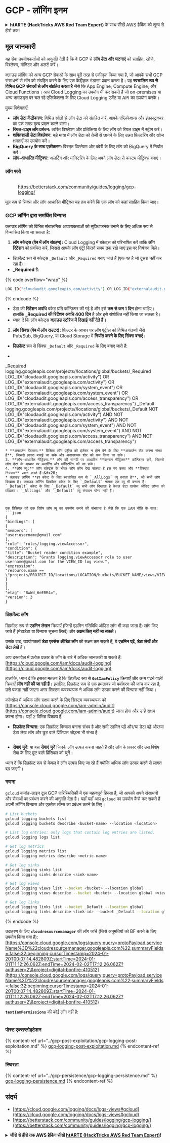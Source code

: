 # GCP - लॉगिंग इनम

<details>

<summary><strong>htARTE (HackTricks AWS Red Team Expert)</strong> के साथ सीखें AWS हैकिंग को शून्य से हीरो तक!</summary>

HackTricks का समर्थन करने के अन्य तरीके:

* अगर आप चाहते हैं कि आपकी कंपनी **HackTricks में विज्ञापित हो** या **HackTricks को PDF में डाउनलोड करें** तो [**सब्सक्रिप्शन प्लान**](https://github.com/sponsors/carlospolop) देखें!
* [**आधिकारिक PEASS और HackTricks स्वैग**](https://peass.creator-spring.com) प्राप्त करें
* हमारे विशेष [**NFTs**](https://opensea.io/collection/the-peass-family) कलेक्शन, [**The PEASS Family**](https://opensea.io/collection/the-peass-family) खोजें
* **शामिल हों** 💬 [**डिस्कॉर्ड समूह**](https://discord.gg/hRep4RUj7f) या [**टेलीग्राम समूह**](https://t.me/peass) या **मेरा** ट्विटर 🐦 [**@carlospolopm**](https://twitter.com/carlospolopm)** का पालन करें।**
* **हैकिंग ट्रिक्स साझा करें** द्वारा PRs सबमिट करके [**HackTricks**](https://github.com/carlospolop/hacktricks) और [**HackTricks Cloud**](https://github.com/carlospolop/hacktricks-cloud) github repos में।

</details>

## मूल जानकारी

यह सेवा उपयोगकर्ताओं को अनुमति देती है कि वे GCP से **लॉग डेटा और घटनाएं** को संग्रहित, खोजें, विश्लेषण, मॉनिटर और अलर्ट करें।

क्लाउड लॉगिंग को अन्य GCP सेवाओं के साथ पूरी तरह से एकीकृत किया गया है, जो आपके सभी GCP संसाधनों से लॉग को संग्रहित करने के लिए एक केंद्रीकृत भंडारण प्रदान करता है। यह **स्वचालित रूप से विभिन्न GCP सेवाओं से लॉग संग्रहित करता है** जैसे कि App Engine, Compute Engine, और Cloud Functions। आप Cloud Logging का उपयोग भी कर सकते हैं जो on-premises या अन्य क्लाउड्स पर चल रहे एप्लिकेशन्स के लिए Cloud Logging एजेंट या API का उपयोग करके।

मुख्य विशेषताएँ:

* **लॉग डेटा केंद्रीकरण:** विभिन्न स्रोतों से लॉग डेटा को संग्रहित करें, आपके एप्लिकेशन्स और इंफ्रास्ट्रक्चर का एक समग्र दृश्य प्रदान करने वाला।
* **रियल-टाइम लॉग प्रबंधन:** त्वरित विश्लेषण और प्रतिक्रिया के लिए लॉग को रियल टाइम में स्ट्रीम करें।
* **शक्तिशाली डेटा विश्लेषण:** बड़े मात्रा में लॉग डेटा को तेजी से छानने के लिए उन्नत फ़िल्टरिंग और खोज क्षमताएँ का उपयोग करें।
* **BigQuery के साथ एकीकरण:** विस्तृत विश्लेषण और क्वेरी के लिए लॉग को BigQuery में निर्यात करें।
* **लॉग-आधारित मीट्रिक्स:** अलर्टिंग और मॉनिटरिंग के लिए अपने लॉग डेटा से कस्टम मीट्रिक्स बनाएं।

### लॉग फ्लो

<figure><img src="../../../.gitbook/assets/image (1) (1).png" alt=""><figcaption><p><a href="https://betterstack.com/community/guides/logging/gcp-logging/">https://betterstack.com/community/guides/logging/gcp-logging/</a></p></figcaption></figure>

मूल रूप से सिंक्स और लॉग आधारित मीट्रिक्स यह तय करेंगे कि एक लॉग को कहां संग्रहित किया जाए।

### GCP लॉगिंग द्वारा समर्थित विन्यास

क्लाउड लॉगिंग को विभिन्न संचालनिक आवश्यकताओं को सुविधाजनक बनाने के लिए अधिक रूप से विन्यासित किया जा सकता है:

1. **लॉग बकेट्स (वेब में लॉग संग्रहण):** Cloud Logging में बकेट्स को परिभाषित करें ताकि **लॉग रिटेंशन** को प्रबंधित करें, जिससे आपके लॉग एंट्री कितने समय तक रखे जाएं इस पर नियंत्रण मिले।
* डिफ़ॉल्ट रूप से बकेट्स `_Default` और `_Required` बनाए जाते हैं (एक वह है जो दूसरा नहीं कर रहा है)।
*   **\_Required** है:

{% code overflow="wrap" %}
```bash
LOG_ID("cloudaudit.googleapis.com/activity") OR LOG_ID("externalaudit.googleapis.com/activity") OR LOG_ID("cloudaudit.googleapis.com/system_event") OR LOG_ID("externalaudit.googleapis.com/system_event") OR LOG_ID("cloudaudit.googleapis.com/access_transparency") OR LOG_ID("externalaudit.googleapis.com/access_transparency")
```
{% endcode %}
* डेटा की **रिटेंशन अवधि** बकेट प्रति कॉन्फ़िगर की गई है और इसे **कम से कम 1 दिन** होना चाहिए। हालांकि **\_Required की रिटेंशन अवधि 400 दिन** है और इसे संशोधित नहीं किया जा सकता है।
* ध्यान दें कि लॉग बकेट्स **क्लाउड स्टोरेज में दिखाई नहीं देते हैं।**
2. **लॉग सिंक्स (वेब में लॉग राउटर):** फ़िल्टर के आधार पर लॉग एंट्रीज़ को विभिन्न गंतव्यों जैसे Pub/Sub, BigQuery, या Cloud Storage में **निर्यात करने के लिए सिंक्स बनाएं**।
* **डिफ़ॉल्ट** रूप से सिंक्स `_Default` और `_Required` के लिए बनाए जाते हैं:
* ```bash
_Required  logging.googleapis.com/projects/<proj-name>/locations/global/buckets/_Required  LOG_ID("cloudaudit.googleapis.com/activity") OR LOG_ID("externalaudit.googleapis.com/activity") OR LOG_ID("cloudaudit.googleapis.com/system_event") OR LOG_ID("externalaudit.googleapis.com/system_event") OR LOG_ID("cloudaudit.googleapis.com/access_transparency") OR LOG_ID("externalaudit.googleapis.com/access_transparency")
_Default   logging.googleapis.com/projects/<proj-name>/locations/global/buckets/_Default   NOT LOG_ID("cloudaudit.googleapis.com/activity") AND NOT LOG_ID("externalaudit.googleapis.com/activity") AND NOT LOG_ID("cloudaudit.googleapis.com/system_event") AND NOT LOG_ID("externalaudit.googleapis.com/system_event") AND NOT LOG_ID("cloudaudit.googleapis.com/access_transparency") AND NOT LOG_ID("externalaudit.googleapis.com/access_transparency")
```
* **अपवर्जन फ़िल्टर:** विशिष्ट लॉग एंट्रीज़ को इंजेस्ट न होने देने के लिए **अपवर्जन सेट करना संभव है**, जिससे लागत बचाई जा सके और अनावश्यक शोर को कम किया जा सके।
3. **लॉग-आधारित मीट्रिक्स:** लॉग की सामग्री पर आधारित **कस्टम मीट्रिक्स** कॉन्फ़िगर करें, जिससे लॉग डेटा के आधार पर अलर्टिंग और मॉनिटरिंग की जा सके।
4. **लॉग व्यू:** लॉग बकेट्स के भीतर लॉग कौन देख सकता है इस पर उन्नत और **विस्तृत नियंत्रण** प्रदान करते हैं।&#x20;
* क्लाउड लॉगिंग **हर बकेट के लिए स्वचालित रूप से `_AllLogs` व्यू बनाता है**, जो सभी लॉग दिखाता है। क्लाउड लॉगिंग डिफ़ॉल्ट बकेट के लिए `_Default` नामक एक व्यू भी बनाता है। `_Default` बकेट के लिए `_Default` व्यू सभी लॉग दिखाता है केवल डेटा एक्सेस ऑडिट लॉग्स को छोड़कर। `_AllLogs` और `_Default` व्यू संपादन योग्य नहीं हैं।



एक प्रिंसिपल को एक विशेष लॉग व्यू का उपयोग करने की संभावना है जैसे कि एक IAM नीति के साथ:
```json
{
"bindings": [
{
"members": [
"user:username@gmail.com"
],
"role": "roles/logging.viewAccessor",
"condition": {
"title": "Bucket reader condition example",
"description": "Grants logging.viewAccessor role to user username@gmail.com for the VIEW_ID log view.",
"expression":
"resource.name == \"projects/PROJECT_ID/locations/LOCATION/buckets/BUCKET_NAME/views/VIEW_ID\""
}
}
],
"etag": "BwWd_6eERR4=",
"version": 3
}
```
### डिफ़ॉल्ट लॉग

डिफ़ॉल्ट रूप से **एडमिन लेखन** क्रियाएँ (जिन्हें एडमिन गतिविधि ऑडिट लॉग भी कहा जाता है) लॉग किए जाते हैं (मेटाडेटा या विन्यास सूचना लिखें) और **अक्षम किए नहीं जा सकते**।

उसके बाद, उपयोगकर्ता **डेटा एक्सेस ऑडिट लॉग** को सक्षम कर सकते हैं, ये **एडमिन पढ़ें, डेटा लेखें और डेटा लेखें** हैं।

आप दस्तावेज़ में प्रत्येक प्रकार के लॉग के बारे में अधिक जानकारी पा सकते हैं: [https://cloud.google.com/iam/docs/audit-logging](https://cloud.google.com/iam/docs/audit-logging)

हालांकि, ध्यान दें कि इसका मतलब है कि डिफ़ॉल्ट रूप से **`GetIamPolicy`** क्रियाएँ और अन्य पढ़ने वाली क्रियाएँ **लॉग नहीं की जा रही हैं**। इसलिए, डिफ़ॉल्ट रूप से एक हमलावर जो पर्यावरण की जांच कर रहा है, उसे पकड़ा नहीं जाएगा अगर सिस्टम व्यवस्थापक ने अधिक लॉग उत्पन्न करने की विन्यास नहीं किया।

कॉन्सोल में अधिक लॉग सक्षम करने के लिए सिस्टम व्यवस्थापक को [https://console.cloud.google.com/iam-admin/audit](https://console.cloud.google.com/iam-admin/audit) जाना होगा और उन्हें सक्षम करना होगा। यहाँ 2 विभिन्न विकल्प हैं:

* **डिफ़ॉल्ट विन्यास**: एक डिफ़ॉल्ट विन्यास बनाना संभव है और सभी एडमिन पढ़ें और/या डेटा पढ़ें और/या डेटा लेख लॉग और छूट वाले प्रिंसिपल जोड़ना भी संभव है:

<figure><img src="../../../.gitbook/assets/image (149).png" alt=""><figcaption></figcaption></figure>

* **सेवाएं चुनें**: या बस **सेवाएं चुनें** जिनके लॉग उत्पन्न करना चाहते हैं और लॉग के प्रकार और उस विशेष सेवा के लिए छूट वाले प्रिंसिपल को चुनें।

ध्यान दें कि डिफ़ॉल्ट रूप से केवल वे लॉग उत्पन्न किए जा रहे हैं क्योंकि अधिक लॉग उत्पन्न करने से लागत बढ़ जाएगी।

### गणना

`gcloud` कमांड-लाइन टूल GCP पारिस्थितिकी में एक महत्वपूर्ण हिस्सा है, जो आपको अपने संसाधनों और सेवाओं का प्रबंधन करने की अनुमति देता है। यहाँ यहाँ आप `gcloud` का उपयोग कैसे कर सकते हैं अपनी लॉगिंग विन्यास और एक्सेस लॉग्स का प्रबंधन करने के लिए।
```bash
# List buckets
gcloud logging buckets list
gcloud logging buckets describe <bucket-name> --location <location>

# List log entries: only logs that contain log entries are listed.
gcloud logging logs list

# Get log metrics
gcloud logging metrics list
gcloud logging metrics describe <metric-name>

# Get log sinks
gcloud logging sinks list
gcloud logging sinks describe <sink-name>

# Get log views
gcloud logging views list --bucket <bucket> --location global
gcloud logging views describe --bucket <bucket> --location global <view-id> # view-id is usually the same as the bucket name

# Get log links
gcloud logging links list --bucket _Default --location global
gcloud logging links describe <link-id> --bucket _Default --location global
```
{% endcode %}

उदाहरण के लिए **`cloudresourcemanager`** की लॉग जांचें (जिसे अनुमतियों को BF करने के लिए उपयोग किया गया है): [https://console.cloud.google.com/logs/query;query=protoPayload.serviceName%3D%22cloudresourcemanager.googleapis.com%22;summaryFields=:false:32:beginning;cursorTimestamp=2024-01-20T00:07:14.482809Z;startTime=2024-01-01T11:12:26.062Z;endTime=2024-02-02T17:12:26.062Z?authuser=2\&project=digital-bonfire-410512](https://console.cloud.google.com/logs/query;query=protoPayload.serviceName%3D%22cloudresourcemanager.googleapis.com%22;summaryFields=:false:32:beginning;cursorTimestamp=2024-01-20T00:07:14.482809Z;startTime=2024-01-01T11:12:26.062Z;endTime=2024-02-02T17:12:26.062Z?authuser=2\&project=digital-bonfire-410512)

**`testIamPermissions`** की कोई लॉग नहीं है:

<figure><img src="../../../.gitbook/assets/image (1).png" alt=""><figcaption></figcaption></figure>

### पोस्ट एक्सप्लोइटेशन

{% content-ref url="../gcp-post-exploitation/gcp-logging-post-exploitation.md" %}
[gcp-logging-post-exploitation.md](../gcp-post-exploitation/gcp-logging-post-exploitation.md)
{% endcontent-ref %}

### स्थिरता

{% content-ref url="../gcp-persistence/gcp-logging-persistence.md" %}
[gcp-logging-persistence.md](../gcp-persistence/gcp-logging-persistence.md)
{% endcontent-ref %}

## संदर्भ

* [https://cloud.google.com/logging/docs/logs-views#gcloud](https://cloud.google.com/logging/docs/logs-views#gcloud)
* [https://betterstack.com/community/guides/logging/gcp-logging/](https://betterstack.com/community/guides/logging/gcp-logging/)

<details>

<summary><strong>जीरो से हीरो तक AWS हैकिंग सीखें</strong> <a href="https://training.hacktricks.xyz/courses/arte"><strong>htARTE (HackTricks AWS Red Team Expert)</strong></a><strong>!</strong></summary>

HackTricks का समर्थन करने के अन्य तरीके:

* यदि आप अपनी **कंपनी का विज्ञापन HackTricks में देखना चाहते हैं** या **HackTricks को PDF में डाउनलोड करना चाहते हैं** तो [**सब्सक्रिप्शन प्लान्स देखें**](https://github.com/sponsors/carlospolop)!
* [**आधिकारिक PEASS & HackTricks स्वैग**](https://peass.creator-spring.com) प्राप्त करें
* हमारे विशेष [**NFTs**](https://opensea.io/collection/the-peass-family) कलेक्शन [**The PEASS Family**](https://opensea.io/collection/the-peass-family) खोजें
* **जुड़ें** 💬 [**डिस्कॉर्ड समूह**](https://discord.gg/hRep4RUj7f) या [**टेलीग्राम समूह**](https://t.me/peass) और **मुझे** **ट्विटर** 🐦 [**@carlospolopm**](https://twitter.com/carlospolopm)** पर फॉलो** करें।
* **हैकिंग ट्रिक्स साझा करें** PRs के माध्यम से **HackTricks** और **HackTricks Cloud** github repos में जमा करके।

</details>
